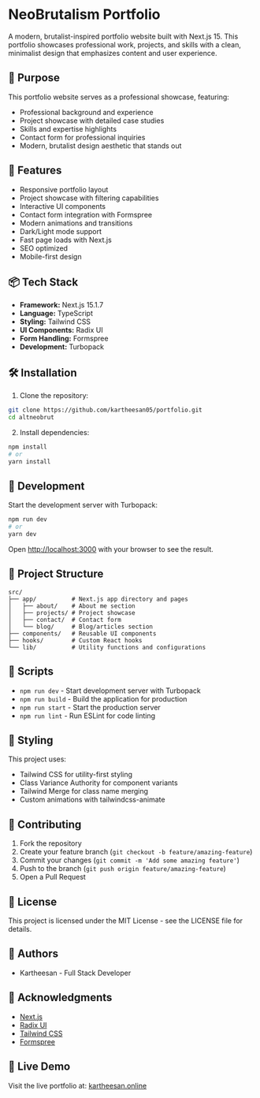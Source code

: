 # NeoBrutalism Portfolio

A modern, brutalist-inspired portfolio website built with Next.js 15. This portfolio showcases professional work, projects, and skills with a clean, minimalist design that emphasizes content and user experience.

## 🎯 Purpose

This portfolio website serves as a professional showcase, featuring:
- Professional background and experience
- Project showcase with detailed case studies
- Skills and expertise highlights
- Contact form for professional inquiries
- Modern, brutalist design aesthetic that stands out

## 🚀 Features

- Responsive portfolio layout
- Project showcase with filtering capabilities
- Interactive UI components
- Contact form integration with Formspree
- Modern animations and transitions
- Dark/Light mode support
- Fast page loads with Next.js
- SEO optimized
- Mobile-first design

## 📦 Tech Stack

- **Framework:** Next.js 15.1.7
- **Language:** TypeScript
- **Styling:** Tailwind CSS
- **UI Components:** Radix UI
- **Form Handling:** Formspree
- **Development:** Turbopack

## 🛠️ Installation

1. Clone the repository:
```bash
git clone https://github.com/kartheesan05/portfolio.git
cd altneobrut
```

2. Install dependencies:
```bash
npm install
# or
yarn install
```

<!-- 3. Create a `.env.local` file in the root directory and add any necessary environment variables. -->

## 🚀 Development

Start the development server with Turbopack:

```bash
npm run dev
# or
yarn dev
```

Open [http://localhost:3000](http://localhost:3000) with your browser to see the result.

## 📁 Project Structure

```
src/
├── app/          # Next.js app directory and pages
│   ├── about/    # About me section
│   ├── projects/ # Project showcase
│   ├── contact/  # Contact form
│   └── blog/     # Blog/articles section
├── components/   # Reusable UI components
├── hooks/        # Custom React hooks
└── lib/          # Utility functions and configurations
```

## 🔧 Scripts

- `npm run dev` - Start development server with Turbopack
- `npm run build` - Build the application for production
- `npm run start` - Start the production server
- `npm run lint` - Run ESLint for code linting

## 🎨 Styling

This project uses:
- Tailwind CSS for utility-first styling
- Class Variance Authority for component variants
- Tailwind Merge for class name merging
- Custom animations with tailwindcss-animate

## 📝 Contributing

1. Fork the repository
2. Create your feature branch (`git checkout -b feature/amazing-feature`)
3. Commit your changes (`git commit -m 'Add some amazing feature'`)
4. Push to the branch (`git push origin feature/amazing-feature`)
5. Open a Pull Request

## 📄 License

This project is licensed under the MIT License - see the LICENSE file for details.

## 👥 Authors

- Kartheesan - Full Stack Developer

## 🙏 Acknowledgments

- [Next.js](https://nextjs.org/)
- [Radix UI](https://www.radix-ui.com/)
- [Tailwind CSS](https://tailwindcss.com/)
- [Formspree](https://formspree.io/)

## 🔗 Live Demo

Visit the live portfolio at: [kartheesan.online](https://kartheesan.online)
